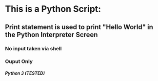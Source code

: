 # This is a Python Script:

## Print statement is used to print "Hello World" in the Python Interpreter Screen
### No input taken via shell
### Ouput Only
##### Python 3 (TESTED)

